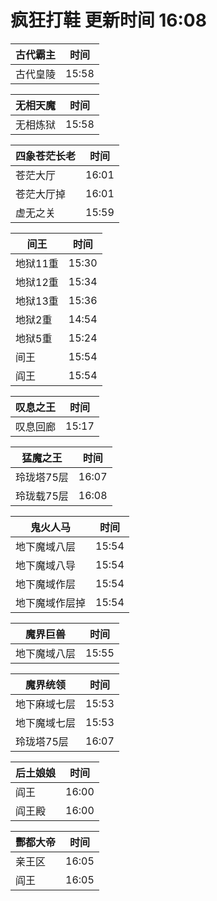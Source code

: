 # 疯狂打鞋 更新时间 16:08

| 古代霸主   | 时间    |
|--------|-------|
| 古代皇陵 | 15:58 |

| 无相天魔   | 时间    |
|--------|-------|
| 无相炼狱 | 15:58 |

| 四象苍茫长老   | 时间    |
|--------|-------|
| 苍茫大厅 | 16:01 |
| 苍茫大厅掉 | 16:01 |
| 虚无之关 | 15:59 |

| 间王   | 时间    |
|--------|-------|
| 地狱11重 | 15:30 |
| 地狱12重 | 15:34 |
| 地狱13重 | 15:36 |
| 地狱2重 | 14:54 |
| 地狱5重 | 15:24 |
| 间王 | 15:54 |
| 阎王 | 15:54 |

| 叹息之王   | 时间    |
|--------|-------|
| 叹息回廊 | 15:17 |

| 猛魔之王   | 时间    |
|--------|-------|
| 玲珑塔75层 | 16:07 |
| 玲珑载75层 | 16:08 |

| 鬼火人马   | 时间    |
|--------|-------|
| 地下魔域八层 | 15:54 |
| 地下魔域八导 | 15:54 |
| 地下魔域作层 | 15:54 |
| 地下魔域作层掉 | 15:54 |

| 魔界巨兽   | 时间    |
|--------|-------|
| 地下魔域八层 | 15:55 |

| 魔界统领   | 时间    |
|--------|-------|
| 地下麻域七层 | 15:53 |
| 地下魔域七层 | 15:53 |
| 玲珑塔75层 | 16:07 |

| 后土娘娘   | 时间    |
|--------|-------|
| 阎王 | 16:00 |
| 阎王殿 | 16:00 |

| 酆都大帝   | 时间    |
|--------|-------|
| 亲王区 | 16:05 |
| 阎王 | 16:05 |